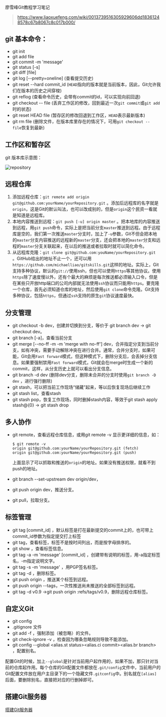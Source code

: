 廖雪峰Git教程学习笔记

> https://www.liaoxuefeng.com/wiki/0013739516305929606dd18361248578c67b8067c8c017b000/


## git 基本命令：

- git init
- git add file
- git commit -m 'message'
- git status [-s]
- git diff [file]
- git log [--pretty=oneline] (查看提交历史)
- git reset --hard commit_id (`HEAD`指向的版本就是当前版本，因此，Git允许我们在版本的历史之间穿梭)
- git reflog (查看命令历史，会带有commit的id，可以实现向前回退)
- git checkout -- file (丢弃工作区的修改，回到最近一次`git commit`或`git add`时的状态)
- git reset HEAD file (暂存区的修改回退到工作区，`HEAD`表示最新版本)
- git rm file (删除文件，在版本库里存在的情况下，可用`git checkout -- file`恢复到最新)


## 工作区和暂存区



git 版本库示意图：

![repository](http://opzww7anw.bkt.clouddn.com/mk/image/blog/repository.jpeg)



## 远程仓库



1. 添加远程仓库：`git remote add origin git@github.com:yourName/yourRepository.git` 。添加后远程库的名字就是`origin`，这是Git的默认叫法，也可以改成别的，但是`origin`这个民资一看就是知道是远程库。
2. 本地内容推送到远程：`git push [-u] origin master` 。把本地库的内容推送到远程，用`git push`命令，实际上是把当前分支`master`推送到远程。由于远程库是空的，我们第一次推送`master`分支时，加上了`-u`参数，Git不但会把本地的`master`分支内容推送的远程新的`master`分支，还会把本地的`master`分支和远程的`master`分支关联起来，在以后的推送或者拉取时就可以简化命令。
3. 从远程库克隆：`git clone git@github.com:youName/yourRepository.git` 。GitHub给出的地址不止一个，还可以用`https://github.com/michaelliao/gitskills.git`这样的地址。实际上，Git支持多种协议，默认的`git://`使用ssh，但也可以使用`https`等其他协议。使用`https`除了速度慢以外，还有个最大的麻烦是每次推送都必须输入口令，但是在某些只开放http端口的公司内部就无法使用`ssh`协议而只能用`https`。要克隆一个仓库，首先必须知道仓库的地址，然后使用`git clone`命令克隆。Git支持多种协议，包括`https`，但通过`ssh`支持的原生`git`协议速度最快。

## 分支管理

- git checkout -b dev，创建并切换到分支，等价于 git branch dev -> git checkout dev。
- git branch [-a]，查看当前分支
- git merge [--no-ff -m -m 'merge with no-ff'] dev，合并指定分支到当前分支，如有冲突，需要手动解除冲突在进行合并。通常，合并分支时，如果可能，Git会用`Fast forward`模式，但这种模式下，删除分支后，会丢掉分支信息。如果要强制禁用`Fast forward`模式，Git就会在merge时生成一个新的commit，这样，从分支历史上就可以看出分支信息。
- git branch -d dev (删除dev分支，删除未合并的分支时使用`git branch -D dev` ，进行强行删除)
- git stash，可以把当前工作现场“储藏”起来，等以后恢复现场后继续工作
- git stash list，查看stash
- git stash pop，恢复工作现场，同时删掉stash内容，等效于git stash apply stash@{0} -> git stash drop

## 多人协作

- git remote，查看远程仓库信息，或用git remote -v 显示更详细的信息，如：

  ``` 
  $ git remote -v
  origin git@github.com:yourName/yourRepository.git (fetch)
  origin git@github.com:yourName/yourRepository.git (push)
  ```

  上面显示了可以抓取和推送的`origin`的地址。如果没有推送权限，就看不到push的地址。

- git branch --set-upstream dev origin/dev，

- git push origin dev，推送分支。

- git pull，拉取分支。

## 标签管理

- git tag <name> [commit_id] ，默认标签是打在最新提交的commit上的，也可带上commit_id参数为指定提交打上标签
- git tag，查看标签，标签不是按时间列出，而是按字母排序的。
- git show <tagname> ，查看标签信息。
- git tag -a <tagname> -m 'message' [commit_id] ，创建带有说明的标签，用-a指定标签名，-m指定说明文字。
- git tag -s <tagname> -m 'message' ，用PGP签名标签。
- git tag -d <tagname> ，删除标签。
- git push origin <tagname> ，推送某个标签到远程。
- git push origin --tags，一次性推送尚未推送的全部标签到远程。
- git tag -d v0.9 ->git push origin :refs/tags/v0.9，删除远程仓库标签。

## 自定义Git

- git config
- .gitignore 文件
- git add -f <file> ，强制添加（被忽略）的文件。
- git check-ignore -v <file> ，检查因为哪条忽略规则导致不能添加。
- git config --global <alias.st status><alias.ci commit><alias.br branch> ，配置别名。

配置Git的时候，加上`--global`是针对当前用户起作用的，如果不加，那只针对当前的仓库起作用。每个仓库的Git配置文件都放在`.git/config`文件中，当前用户的Git配置文件放在用户主目录下的一个隐藏文件`.gitconfig`中。别名就在`[alias]`后面，要删除别名，直接把对应的行删掉即可。

## 搭建Git服务器

[搭建Git服务器](https://www.liaoxuefeng.com/wiki/0013739516305929606dd18361248578c67b8067c8c017b000/00137583770360579bc4b458f044ce7afed3df579123eca000)

